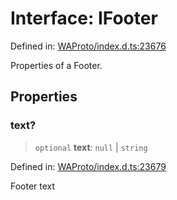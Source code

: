# Interface: IFooter

Defined in: [WAProto/index.d.ts:23676](https://github.com/Fokusdotid/Baileys/blob/58a03b5a49cf326e1050515994499cb0bb76662f/WAProto/index.d.ts#L23676)

Properties of a Footer.

## Properties

### text?

> `optional` **text**: `null` \| `string`

Defined in: [WAProto/index.d.ts:23679](https://github.com/Fokusdotid/Baileys/blob/58a03b5a49cf326e1050515994499cb0bb76662f/WAProto/index.d.ts#L23679)

Footer text
